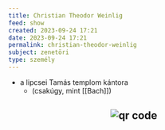```yaml
---
title: Christian Theodor Weinlig
feed: show
created: 2023-09-24 17:21
date: 2023-09-24 17:21
permalink: christian-theodor-weinlig
subject: zenetöri
type: személy
---
```


- a lipcsei Tamás templom kántora
	- (csakúgy, mint [[Bach]])



## <p style="text-align: center;"><img src="https://chart.googleapis.com/chart?cht=qr&chl=https://notes.andrasdenes.com/christian-theodor-weinlig&chs=180x180&choe=UTF-8&chld=L|2" alt="qr code"></p>

